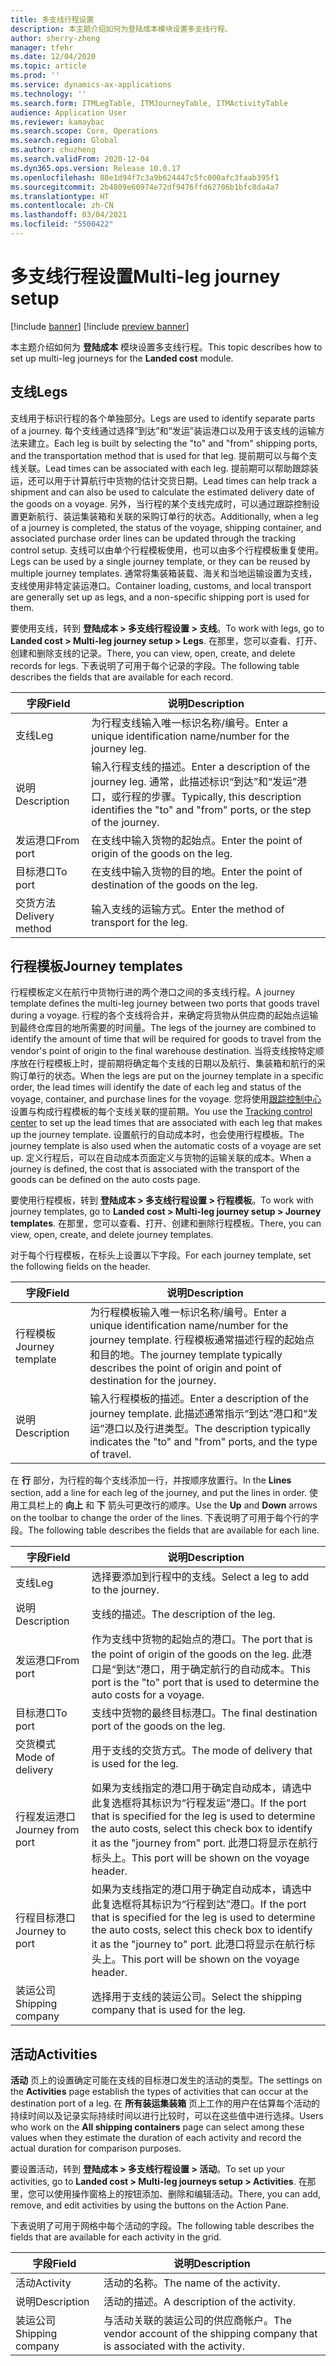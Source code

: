 ```yaml
---
title: 多支线行程设置
description: 本主题介绍如何为登陆成本模块设置多支线行程。
author: sherry-zheng
manager: tfehr
ms.date: 12/04/2020
ms.topic: article
ms.prod: ''
ms.service: dynamics-ax-applications
ms.technology: ''
ms.search.form: ITMLegTable, ITMJourneyTable, ITMActivityTable
audience: Application User
ms.reviewer: kamaybac
ms.search.scope: Core, Operations
ms.search.region: Global
ms.author: chuzheng
ms.search.validFrom: 2020-12-04
ms.dyn365.ops.version: Release 10.0.17
ms.openlocfilehash: 88e1d94f7c3a9b624447c5fc000afc3faab395f1
ms.sourcegitcommit: 2b4809e60974e72df9476ffd62706b1bfc8da4a7
ms.translationtype: HT
ms.contentlocale: zh-CN
ms.lasthandoff: 03/04/2021
ms.locfileid: "5500422"
---
```

# <a name="multi-leg-journey-setup"></a><span data-ttu-id="200af-103">多支线行程设置</span><span class="sxs-lookup"><span data-stu-id="200af-103">Multi-leg journey setup</span></span>

[!include [banner](../../includes/banner.md)]
[!include [preview banner](../includes/preview-banner.md)]

<span data-ttu-id="200af-104">本主题介绍如何为 **登陆成本** 模块设置多支线行程。</span><span class="sxs-lookup"><span data-stu-id="200af-104">This topic describes how to set up multi-leg journeys for the **Landed cost** module.</span></span>

## <a name="legs"></a><span data-ttu-id="200af-105">支线</span><span class="sxs-lookup"><span data-stu-id="200af-105">Legs</span></span>

<span data-ttu-id="200af-106">支线用于标识行程的各个单独部分。</span><span class="sxs-lookup"><span data-stu-id="200af-106">Legs are used to identify separate parts of a journey.</span></span> <span data-ttu-id="200af-107">每个支线通过选择“到达”和“发运”装运港口以及用于该支线的运输方法来建立。</span><span class="sxs-lookup"><span data-stu-id="200af-107">Each leg is built by selecting the "to" and "from" shipping ports, and the transportation method that is used for that leg.</span></span> <span data-ttu-id="200af-108">提前期可以与每个支线关联。</span><span class="sxs-lookup"><span data-stu-id="200af-108">Lead times can be associated with each leg.</span></span> <span data-ttu-id="200af-109">提前期可以帮助跟踪装运，还可以用于计算航行中货物的估计交货日期。</span><span class="sxs-lookup"><span data-stu-id="200af-109">Lead times can help track a shipment and can also be used to calculate the estimated delivery date of the goods on a voyage.</span></span> <span data-ttu-id="200af-110">另外，当行程的某个支线完成时，可以通过跟踪控制设置更新航行、装运集装箱和关联的采购订单行的状态。</span><span class="sxs-lookup"><span data-stu-id="200af-110">Additionally, when a leg of a journey is completed, the status of the voyage, shipping container, and associated purchase order lines can be updated through the tracking control setup.</span></span> <span data-ttu-id="200af-111">支线可以由单个行程模板使用，也可以由多个行程模板重复使用。</span><span class="sxs-lookup"><span data-stu-id="200af-111">Legs can be used by a single journey template, or they can be reused by multiple journey templates.</span></span> <span data-ttu-id="200af-112">通常将集装箱装载、海关和当地运输设置为支线，支线使用非特定装运港口。</span><span class="sxs-lookup"><span data-stu-id="200af-112">Container loading, customs, and local transport are generally set up as legs, and a non-specific shipping port is used for them.</span></span>

<span data-ttu-id="200af-113">要使用支线，转到 **登陆成本 \> 多支线行程设置 \> 支线**。</span><span class="sxs-lookup"><span data-stu-id="200af-113">To work with legs, go to **Landed cost \> Multi-leg journey setup \> Legs**.</span></span> <span data-ttu-id="200af-114">在那里，您可以查看、打开、创建和删除支线的记录。</span><span class="sxs-lookup"><span data-stu-id="200af-114">There, you can view, open, create, and delete records for legs.</span></span> <span data-ttu-id="200af-115">下表说明了可用于每个记录的字段。</span><span class="sxs-lookup"><span data-stu-id="200af-115">The following table describes the fields that are available for each record.</span></span>

| <span data-ttu-id="200af-116">字段</span><span class="sxs-lookup"><span data-stu-id="200af-116">Field</span></span> | <span data-ttu-id="200af-117">说明</span><span class="sxs-lookup"><span data-stu-id="200af-117">Description</span></span> |
|---|---|
| <span data-ttu-id="200af-118">支线</span><span class="sxs-lookup"><span data-stu-id="200af-118">Leg</span></span> | <span data-ttu-id="200af-119">为行程支线输入唯一标识名称/编号。</span><span class="sxs-lookup"><span data-stu-id="200af-119">Enter a unique identification name/number for the journey leg.</span></span> |
| <span data-ttu-id="200af-120">说明</span><span class="sxs-lookup"><span data-stu-id="200af-120">Description</span></span> | <span data-ttu-id="200af-121">输入行程支线的描述。</span><span class="sxs-lookup"><span data-stu-id="200af-121">Enter a description of the journey leg.</span></span> <span data-ttu-id="200af-122">通常，此描述标识“到达”和“发运”港口，或行程的步骤。</span><span class="sxs-lookup"><span data-stu-id="200af-122">Typically, this description identifies the "to" and "from" ports, or the step of the journey.</span></span> |
| <span data-ttu-id="200af-123">发运港口</span><span class="sxs-lookup"><span data-stu-id="200af-123">From port</span></span> | <span data-ttu-id="200af-124">在支线中输入货物的起始点。</span><span class="sxs-lookup"><span data-stu-id="200af-124">Enter the point of origin of the goods on the leg.</span></span> |
| <span data-ttu-id="200af-125">目标港口</span><span class="sxs-lookup"><span data-stu-id="200af-125">To port</span></span> | <span data-ttu-id="200af-126">在支线中输入货物的目的地。</span><span class="sxs-lookup"><span data-stu-id="200af-126">Enter the point of destination of the goods on the leg.</span></span> |
| <span data-ttu-id="200af-127">交货方法</span><span class="sxs-lookup"><span data-stu-id="200af-127">Delivery method</span></span> | <span data-ttu-id="200af-128">输入支线的运输方式。</span><span class="sxs-lookup"><span data-stu-id="200af-128">Enter the method of transport for the leg.</span></span> |

## <a name="journey-templates"></a><span data-ttu-id="200af-129">行程模板</span><span class="sxs-lookup"><span data-stu-id="200af-129">Journey templates</span></span>

<span data-ttu-id="200af-130">行程模板定义在航行中货物行进的两个港口之间的多支线行程。</span><span class="sxs-lookup"><span data-stu-id="200af-130">A journey template defines the multi-leg journey between two ports that goods travel during a voyage.</span></span> <span data-ttu-id="200af-131">行程的各个支线将合并，来确定将货物从供应商的起始点运输到最终仓库目的地所需要的时间量。</span><span class="sxs-lookup"><span data-stu-id="200af-131">The legs of the journey are combined to identify the amount of time that will be required for goods to travel from the vendor's point of origin to the final warehouse destination.</span></span> <span data-ttu-id="200af-132">当将支线按特定顺序放在行程模板上时，提前期将确定每个支线的日期以及航行、集装箱和航行的采购订单行的状态。</span><span class="sxs-lookup"><span data-stu-id="200af-132">When the legs are put on the journey template in a specific order, the lead times will identify the date of each leg and status of the voyage, container, and purchase lines for the voyage.</span></span> <span data-ttu-id="200af-133">您将使用[跟踪控制中心](delivery-information-setup.md)设置与构成行程模板的每个支线关联的提前期。</span><span class="sxs-lookup"><span data-stu-id="200af-133">You use the [Tracking control center](delivery-information-setup.md) to set up the lead times that are associated with each leg that makes up the journey template.</span></span> <span data-ttu-id="200af-134">设置航行的自动成本时，也会使用行程模板。</span><span class="sxs-lookup"><span data-stu-id="200af-134">The journey template is also used when the automatic costs of a voyage are set up.</span></span> <span data-ttu-id="200af-135">定义行程后，可以在自动成本页面定义与货物的运输关联的成本。</span><span class="sxs-lookup"><span data-stu-id="200af-135">When a journey is defined, the cost that is associated with the transport of the goods can be defined on the auto costs page.</span></span>

<span data-ttu-id="200af-136">要使用行程模板，转到 **登陆成本 \> 多支线行程设置 \> 行程模板**。</span><span class="sxs-lookup"><span data-stu-id="200af-136">To work with journey templates, go to **Landed cost \> Multi-leg journey setup \> Journey templates**.</span></span> <span data-ttu-id="200af-137">在那里，您可以查看、打开、创建和删除行程模板。</span><span class="sxs-lookup"><span data-stu-id="200af-137">There, you can view, open, create, and delete journey templates.</span></span>

<span data-ttu-id="200af-138">对于每个行程模板，在标头上设置以下字段。</span><span class="sxs-lookup"><span data-stu-id="200af-138">For each journey template, set the following fields on the header.</span></span>

| <span data-ttu-id="200af-139">字段</span><span class="sxs-lookup"><span data-stu-id="200af-139">Field</span></span> | <span data-ttu-id="200af-140">说明</span><span class="sxs-lookup"><span data-stu-id="200af-140">Description</span></span> |
|---|---|
| <span data-ttu-id="200af-141">行程模板</span><span class="sxs-lookup"><span data-stu-id="200af-141">Journey template</span></span> | <span data-ttu-id="200af-142">为行程模板输入唯一标识名称/编号。</span><span class="sxs-lookup"><span data-stu-id="200af-142">Enter a unique identification name/number for the journey template.</span></span> <span data-ttu-id="200af-143">行程模板通常描述行程的起始点和目的地。</span><span class="sxs-lookup"><span data-stu-id="200af-143">The journey template typically describes the point of origin and point of destination for the journey.</span></span> |
| <span data-ttu-id="200af-144">说明</span><span class="sxs-lookup"><span data-stu-id="200af-144">Description</span></span> | <span data-ttu-id="200af-145">输入行程模板的描述。</span><span class="sxs-lookup"><span data-stu-id="200af-145">Enter a description of the journey template.</span></span> <span data-ttu-id="200af-146">此描述通常指示“到达”港口和“发运”港口以及行进类型。</span><span class="sxs-lookup"><span data-stu-id="200af-146">The description typically indicates the "to" and "from" ports, and the type of travel.</span></span> |

<span data-ttu-id="200af-147">在 **行** 部分，为行程的每个支线添加一行，并按顺序放置行。</span><span class="sxs-lookup"><span data-stu-id="200af-147">In the **Lines** section, add a line for each leg of the journey, and put the lines in order.</span></span> <span data-ttu-id="200af-148">使用工具栏上的 **向上** 和 **下** 箭头可更改行的顺序。</span><span class="sxs-lookup"><span data-stu-id="200af-148">Use the **Up** and **Down** arrows on the toolbar to change the order of the lines.</span></span> <span data-ttu-id="200af-149">下表说明了可用于每个行的字段。</span><span class="sxs-lookup"><span data-stu-id="200af-149">The following table describes the fields that are available for each line.</span></span>

| <span data-ttu-id="200af-150">字段</span><span class="sxs-lookup"><span data-stu-id="200af-150">Field</span></span> | <span data-ttu-id="200af-151">说明</span><span class="sxs-lookup"><span data-stu-id="200af-151">Description</span></span> |
|---|---|
| <span data-ttu-id="200af-152">支线</span><span class="sxs-lookup"><span data-stu-id="200af-152">Leg</span></span> | <span data-ttu-id="200af-153">选择要添加到行程中的支线。</span><span class="sxs-lookup"><span data-stu-id="200af-153">Select a leg to add to the journey.</span></span> |
| <span data-ttu-id="200af-154">说明</span><span class="sxs-lookup"><span data-stu-id="200af-154">Description</span></span> | <span data-ttu-id="200af-155">支线的描述。</span><span class="sxs-lookup"><span data-stu-id="200af-155">The description of the leg.</span></span> |
| <span data-ttu-id="200af-156">发运港口</span><span class="sxs-lookup"><span data-stu-id="200af-156">From port</span></span> | <span data-ttu-id="200af-157">作为支线中货物的起始点的港口。</span><span class="sxs-lookup"><span data-stu-id="200af-157">The port that is the point of origin of the goods on the leg.</span></span> <span data-ttu-id="200af-158">此港口是“到达”港口，用于确定航行的自动成本。</span><span class="sxs-lookup"><span data-stu-id="200af-158">This port is the "to" port that is used to determine the auto costs for a voyage.</span></span> |
| <span data-ttu-id="200af-159">目标港口</span><span class="sxs-lookup"><span data-stu-id="200af-159">To port</span></span> | <span data-ttu-id="200af-160">支线中货物的最终目标港口。</span><span class="sxs-lookup"><span data-stu-id="200af-160">The final destination port of the goods on the leg.</span></span> |
| <span data-ttu-id="200af-161">交货模式</span><span class="sxs-lookup"><span data-stu-id="200af-161">Mode of delivery</span></span> | <span data-ttu-id="200af-162">用于支线的交货方式。</span><span class="sxs-lookup"><span data-stu-id="200af-162">The mode of delivery that is used for the leg.</span></span> |
| <span data-ttu-id="200af-163">行程发运港口</span><span class="sxs-lookup"><span data-stu-id="200af-163">Journey from port</span></span> | <span data-ttu-id="200af-164">如果为支线指定的港口用于确定自动成本，请选中此复选框将其标识为“行程发运”港口。</span><span class="sxs-lookup"><span data-stu-id="200af-164">If the port that is specified for the leg is used to determine the auto costs, select this check box to identify it as the "journey from" port.</span></span> <span data-ttu-id="200af-165">此港口将显示在航行标头上。</span><span class="sxs-lookup"><span data-stu-id="200af-165">This port will be shown on the voyage header.</span></span> |
| <span data-ttu-id="200af-166">行程目标港口</span><span class="sxs-lookup"><span data-stu-id="200af-166">Journey to port</span></span> | <span data-ttu-id="200af-167">如果为支线指定的港口用于确定自动成本，请选中此复选框将其标识为“行程到达”港口。</span><span class="sxs-lookup"><span data-stu-id="200af-167">If the port that is specified for the leg is used to determine the auto costs, select this check box to identify it as the "journey to" port.</span></span> <span data-ttu-id="200af-168">此港口将显示在航行标头上。</span><span class="sxs-lookup"><span data-stu-id="200af-168">This port will be shown on the voyage header.</span></span> |
| <span data-ttu-id="200af-169">装运公司</span><span class="sxs-lookup"><span data-stu-id="200af-169">Shipping company</span></span> | <span data-ttu-id="200af-170">选择用于支线的装运公司。</span><span class="sxs-lookup"><span data-stu-id="200af-170">Select the shipping company that is used for the leg.</span></span> |

## <a name="activities"></a><span data-ttu-id="200af-171">活动</span><span class="sxs-lookup"><span data-stu-id="200af-171">Activities</span></span>

<span data-ttu-id="200af-172">**活动** 页上的设置确定可能在支线的目标港口发生的活动的类型。</span><span class="sxs-lookup"><span data-stu-id="200af-172">The settings on the **Activities** page establish the types of activities that can occur at the destination port of a leg.</span></span> <span data-ttu-id="200af-173">在 **所有装运集装箱** 页上工作的用户在估算每个活动的持续时间以及记录实际持续时间以进行比较时，可以在这些值中进行选择。</span><span class="sxs-lookup"><span data-stu-id="200af-173">Users who work on the **All shipping containers** page can select among these values when they estimate the duration of each activity and record the actual duration for comparison purposes.</span></span>

<span data-ttu-id="200af-174">要设置活动，转到 **登陆成本 \> 多支线行程设置 \> 活动**。</span><span class="sxs-lookup"><span data-stu-id="200af-174">To set up your activities, go to **Landed cost \> Multi-leg journeys setup \> Activities**.</span></span> <span data-ttu-id="200af-175">在那里，您可以使用操作窗格上的按钮添加、删除和编辑活动。</span><span class="sxs-lookup"><span data-stu-id="200af-175">There, you can add, remove, and edit activities by using the buttons on the Action Pane.</span></span>

<span data-ttu-id="200af-176">下表说明了可用于网格中每个活动的字段。</span><span class="sxs-lookup"><span data-stu-id="200af-176">The following table describes the fields that are available for each activity in the grid.</span></span>

| <span data-ttu-id="200af-177">字段</span><span class="sxs-lookup"><span data-stu-id="200af-177">Field</span></span> | <span data-ttu-id="200af-178">说明</span><span class="sxs-lookup"><span data-stu-id="200af-178">Description</span></span> |
|---|---|
| <span data-ttu-id="200af-179">活动</span><span class="sxs-lookup"><span data-stu-id="200af-179">Activity</span></span> | <span data-ttu-id="200af-180">活动的名称。</span><span class="sxs-lookup"><span data-stu-id="200af-180">The name of the activity.</span></span> |
| <span data-ttu-id="200af-181">说明</span><span class="sxs-lookup"><span data-stu-id="200af-181">Description</span></span> | <span data-ttu-id="200af-182">活动的描述。</span><span class="sxs-lookup"><span data-stu-id="200af-182">A description of the activity.</span></span> |
| <span data-ttu-id="200af-183">装运公司</span><span class="sxs-lookup"><span data-stu-id="200af-183">Shipping company</span></span> | <span data-ttu-id="200af-184">与活动关联的装运公司的供应商帐户。</span><span class="sxs-lookup"><span data-stu-id="200af-184">The vendor account of the shipping company that is associated with the activity.</span></span> |
